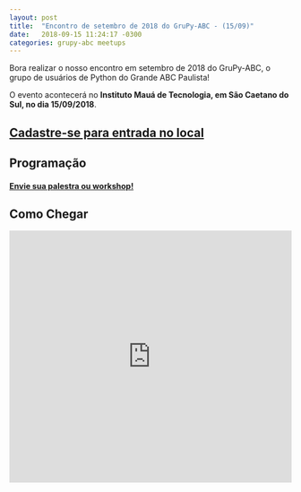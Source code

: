 ```yaml
---
layout: post
title:  "Encontro de setembro de 2018 do GruPy-ABC - (15/09)"
date:   2018-09-15 11:24:17 -0300
categories: grupy-abc meetups
---
```


Bora realizar o nosso encontro em setembro de 2018 do GruPy-ABC, o grupo de usuários de Python do Grande ABC Paulista!


O evento acontecerá no __Instituto Mauá de Tecnologia, em São Caetano do Sul, no dia 15/09/2018__.

##  [Cadastre-se para entrada no local][form-cadastro]


## Programação
#### [Envie sua palestra ou workshop!][speakerfight]

## Como Chegar
<iframe src="https://www.google.com/maps/embed?pb=!1m18!1m12!1m3!1d116951.24708618366!2d-46.58665376064452!3d-23.649964863651512!2m3!1f0!2f0!3f0!3m2!1i1024!2i768!4f13.1!3m3!1m2!1s0x0%3A0x75aa65b7b5099c2!2sInstituto+Mau%C3%A1+de+Tecnologia!5e0!3m2!1spt-BR!2sbr!4v1406825979020" width="100%" height="450" frameborder="0" style="border:0" allowfullscreen></iframe>


[form-cadastro]: https://alexandreharano.typeform.com/to/TVsq21
[speakerfight]: https://speakerfight.com/events/encontro-de-setembro-de-2018-do-grupy-abc/
